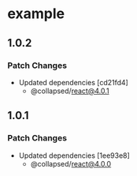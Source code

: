 # example

## 1.0.2

### Patch Changes

- Updated dependencies [cd21fd4]
  - @collapsed/react@4.0.1

## 1.0.1

### Patch Changes

- Updated dependencies [1ee93e8]
  - @collapsed/react@4.0.0
